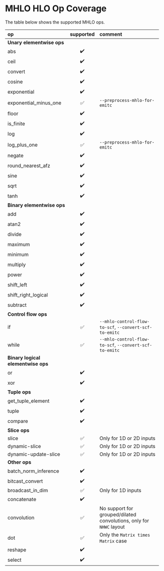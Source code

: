 # MHLO HLO Op Coverage

The table below shows the supported MHLO ops.

| op                    | supported          | comment |
| :-------------------- |:------------------:| :------ |
| **Unary elementwise ops**
| abs                   | :heavy_check_mark: | |
| ceil                  | :heavy_check_mark: | |
| convert               | :heavy_check_mark: | |
| cosine                | :heavy_check_mark: | |
| exponential           | :heavy_check_mark: | |
| exponential_minus_one | :white_check_mark: | `--preprocess-mhlo-for-emitc`|
| floor                 | :heavy_check_mark: | |
| is_finite             | :heavy_check_mark: | |
| log                   | :heavy_check_mark: | |
| log_plus_one          | :white_check_mark: | `--preprocess-mhlo-for-emitc`|
| negate                | :heavy_check_mark: | |
| round_nearest_afz     | :heavy_check_mark: | |
| sine                  | :heavy_check_mark: | |
| sqrt                  | :heavy_check_mark: | |
| tanh                  | :heavy_check_mark: | |
| **Binary elementwise ops**
| add                   | :heavy_check_mark: | |
| atan2                 | :heavy_check_mark: | |
| divide                | :heavy_check_mark: | |
| maximum               | :heavy_check_mark: | |
| minimum               | :heavy_check_mark: | |
| multiply              | :heavy_check_mark: | |
| power                 | :heavy_check_mark: | |
| shift_left            | :heavy_check_mark: | |
| shift_right_logical   | :heavy_check_mark: | |
| subtract              | :heavy_check_mark: | |
| **Control flow ops**
| if                    | :white_check_mark: | `--mhlo-control-flow-to-scf`, `--convert-scf-to-emitc`|
| while                 | :white_check_mark: | `--mhlo-control-flow-to-scf`, `--convert-scf-to-emitc`|
| **Binary logical elementwise ops**
| or                    | :heavy_check_mark: | |
| xor                   | :heavy_check_mark: | |
| **Tuple ops**
| get_tuple_element     | :heavy_check_mark: | |
| tuple                 | :heavy_check_mark: | |
| compare               | :heavy_check_mark: | |
| **Slice ops**
| slice                 | :white_check_mark: | Only for 1D or 2D inputs |
| dynamic-slice         | :white_check_mark: | Only for 1D or 2D inputs |
| dynamic-update-slice  | :white_check_mark: | Only for 1D or 2D inputs |
| **Other ops**
| batch_norm_inference  | :heavy_check_mark: | |
| bitcast_convert       | :heavy_check_mark: | |
| broadcast_in_dim      | :white_check_mark: | Only for 1D inputs |
| concatenate           | :heavy_check_mark: | |
| convolution           | :white_check_mark: | No support for grouped/dilated convolutions, only for `NHWC` layout |
| dot                   | :white_check_mark: | Only the `Matrix times Matrix` case |
| reshape               | :heavy_check_mark: | |
| select                | :heavy_check_mark: | |
